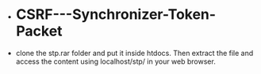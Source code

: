 - # CSRF---Synchronizer-Token-Packet
- clone the stp.rar folder and put it inside htdocs. Then extract the file and access the content using localhost/stp/ in your web browser.
